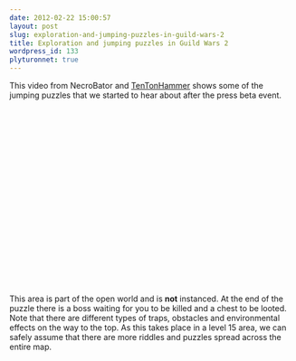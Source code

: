 ```yaml
---
date: 2012-02-22 15:00:57
layout: post
slug: exploration-and-jumping-puzzles-in-guild-wars-2
title: Exploration and jumping puzzles in Guild Wars 2
wordpress_id: 133
plyturonnet: true
---
```


This video from NecroBator and [TenTonHammer](http://www.tentonhammer.com/) shows some of the jumping puzzles that we started to hear about after the press beta event.

<object width="560" height="315"><param name="movie" value="http://www.youtube.com/v/q0Z8n120H7Y?version=3&amp;hl=en_US"></param><param name="allowFullScreen" value="true"></param><param name="allowscriptaccess" value="always"></param><embed src="http://www.youtube.com/v/q0Z8n120H7Y?version=3&amp;hl=en_US" type="application/x-shockwave-flash" width="560" height="315" allowscriptaccess="always" allowfullscreen="true"></embed></object>


This area is part of the open world and is **not** instanced. At the end of the puzzle there is a boss waiting for you to be killed and a chest to be looted. Note that there are different types of traps, obstacles and environmental effects on the way to the top. As this takes place in a level 15 area, we can safely assume that there are more riddles and puzzles spread across the entire map.


